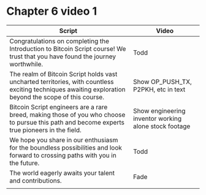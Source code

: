 # Chapter 6 video 1

| Script                                                                                                                                                 | Video                                                 |
| ------------------------------------------------------------------------------------------------------------------------------------------------------ | ----------------------------------------------------- |
| Congratulations on completing the Introduction to Bitcoin Script course! We trust that you have found the journey worthwhile.                          | Todd                                                  |
| The realm of Bitcoin Script holds vast uncharted territories, with countless exciting techniques awaiting exploration beyond the scope of this course. | Show OP\_PUSH\_TX, P2PKH, etc in text                 |
| Bitcoin Script engineers are a rare breed, making those of you who choose to pursue this path and become experts true pioneers in the field.           | Show engineering inventor working alone stock footage |
| We hope you share in our enthusiasm for the boundless possibilities and look forward to crossing paths with you in the future.                         | Todd                                                  |
| The world eagerly awaits your talent and contributions.                                                                                                | Fade                                                  |
|                                                                                                                                                        |                                                       |
